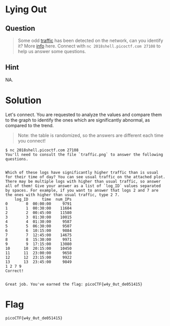 # Lying Out
## Question
>Some odd [traffic](files/traffic.png) has been detected on the network, can you identify it? More [info](files/info.txt) here. Connect with `nc 2018shell.picoctf.com 27108` to help us answer some questions. 

## Hint
NA.

# Solution
Let's connect. You are requested to analyze the values and compare them to the graph to identify the ones which are significantly abnormal, as compared to the trend.

>Note: the table is randomized, so the answers are different each time you connect!

~~~~
$ nc 2018shell.picoctf.com 27108
You'll need to consult the file `traffic.png` to answer the following questions.


Which of these logs have significantly higher traffic than is usual for their time of day? You can see usual traffic on the attached plot. There may be multiple logs with higher than usual traffic, so answer all of them! Give your answer as a list of `log_ID` values separated by spaces. For example, if you want to answer that logs 2 and 7 are the ones with higher than usual traffic, type 2 7.
    log_ID      time  num_IPs
0        0  00:00:00     9791
1        1  00:30:00    11604
2        2  00:45:00    11580
3        3  01:30:00    10015
4        4  01:30:00     9587
5        5  06:30:00     9507
6        6  10:15:00     9884
7        7  12:45:00    14675
8        8  15:30:00     9971
9        9  17:15:00    13080
10      10  20:15:00    10450
11      11  23:00:00     9658
12      12  23:15:00     9922
13      13  23:45:00     9849
1 2 7 9
Correct!


Great job. You've earned the flag: picoCTF{w4y_0ut_de051415}
~~~~

# Flag
`picoCTF{w4y_0ut_de051415}`
